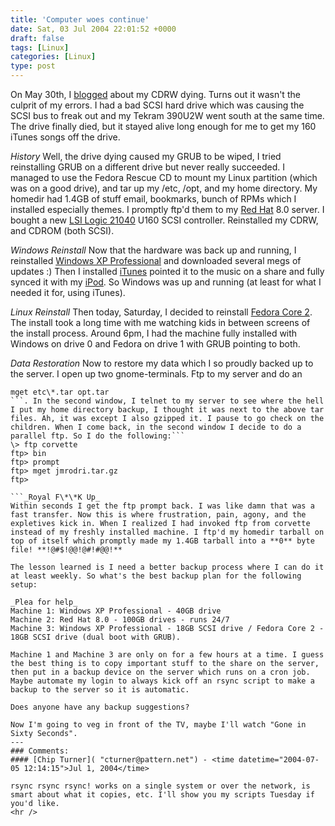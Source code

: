```yaml
---
title: 'Computer woes continue'
date: Sat, 03 Jul 2004 22:01:52 +0000
draft: false
tags: [Linux]
categories: [Linux]
type: post
---
```


On May 30th, I [blogged](http://jroller.com/page/jmrodri/20040530) about my CDRW dying. Turns out it wasn't the culprit of my errors. I had a bad SCSI hard drive which was causing the SCSI bus to freak out and my Tekram 390U2W went south at the same time. The drive finally died, but it stayed alive long enough for me to get my 160 iTunes songs off the drive.

_History_
Well, the drive dying caused my GRUB to be wiped, I tried reinstalling GRUB on a different drive but never really succeeded. I managed to use the Fedora Rescue CD to mount my Linux partition (which was on a good drive), and tar up my /etc, /opt, and my home directory. My homedir had 1.4GB of stuff email, bookmarks, bunch of RPMs which I installed especially themes. I promptly ftp'd them to my [Red Hat](http://www.redhat.com) 8.0 server. I bought a new [LSI Logic 21040](http://www.newegg.com/app/ViewProductDesc.asp?description=16-118-016&depa=1) U160 SCSI controller. Reinstalled my CDRW, and CDROM (both SCSI).

_Windows Reinstall_
Now that the hardware was back up and running, I reinstalled [Windows XP Professional](http://www.microsoft.com/windowsxp/pro/default.mspx) and downloaded several megs of updates :) Then I installed [iTunes](http://www.itunes.com) pointed it to the music on a share and fully synced it with my [iPod](http://www.apple.com/ipod/). So Windows was up and running (at least for what I needed it for, using iTunes).

_Linux Reinstall_
Then today, Saturday, I decided to reinstall [Fedora Core 2](http://fedora.redhat.com). The install took a long time with me watching kids in between screens of the install process. Around 6pm, I had the machine fully installed with Windows on drive 0 and Fedora on drive 1 with GRUB pointing to both.

_Data Restoration_
Now to restore my data which I so proudly backed up to the server. I open up two gnome-terminals. Ftp to my server and do an

```
mget etc\*.tar opt.tar
```. In the second window, I telnet to my server to see where the hell I put my home directory backup, I thought it was next to the above tar files. Ah, it was except I also gzipped it. I pause to go check on the children. When I come back, in the second window I decide to do a parallel ftp. So I do the following:```
\> ftp corvette
ftp> bin
ftp> prompt
ftp> mget jmrodri.tar.gz
ftp>

```_Royal F\*\*K Up_
Within seconds I get the ftp prompt back. I was like damn that was a fast transfer. Now this is where frustration, pain, agony, and the expletives kick in. When I realized I had invoked ftp from corvette instead of my freshly installed machine. I ftp'd my homedir tarball on top of itself which promptly made my 1.4GB tarball into a **0** byte file! **!@#$!@@!@#!#@@!**

The lesson learned is I need a better backup process where I can do it at least weekly. So what's the best backup plan for the following setup:

_Plea for help_
Machine 1: Windows XP Professional - 40GB drive
Machine 2: Red Hat 8.0 - 100GB drives - runs 24/7
Machine 3: Windows XP Professional - 18GB SCSI drive / Fedora Core 2 - 18GB SCSI drive (dual boot with GRUB).

Machine 1 and Machine 3 are only on for a few hours at a time. I guess the best thing is to copy important stuff to the share on the server, then put in a backup device on the server which runs on a cron job. Maybe automate my login to always kick off an rsync script to make a backup to the server so it is automatic.

Does anyone have any backup suggestions?

Now I'm going to veg in front of the TV, maybe I'll watch "Gone in Sixty Seconds".
---
### Comments:
#### [Chip Turner]( "cturner@pattern.net") - <time datetime="2004-07-05 12:14:15">Jul 1, 2004</time>

rsync rsync rsync! works on a single system or over the network, is smart about what it copies, etc. I'll show you my scripts Tuesday if you'd like.
<hr />
